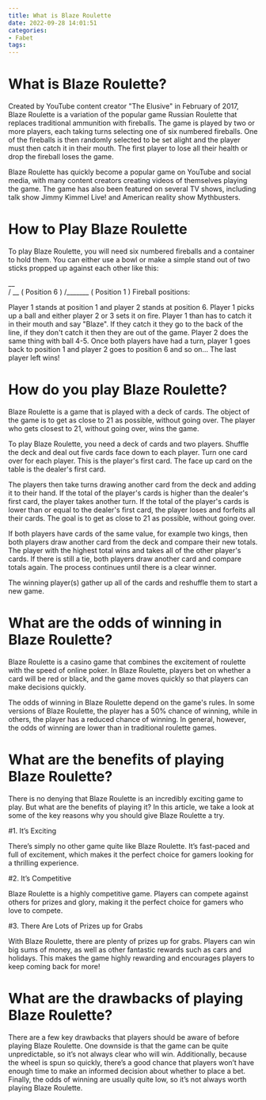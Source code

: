```yaml
---
title: What is Blaze Roulette
date: 2022-09-28 14:01:51
categories:
- Fabet
tags:
---
```



# What is Blaze Roulette?

Created by YouTube content creator "The Elusive" in February of 2017, Blaze Roulette is a variation of the popular game Russian Roulette that replaces traditional ammunition with fireballs. The game is played by two or more players, each taking turns selecting one of six numbered fireballs. One of the fireballs is then randomly selected to be set alight and the player must then catch it in their mouth. The first player to lose all their health or drop the fireball loses the game.

Blaze Roulette has quickly become a popular game on YouTube and social media, with many content creators creating videos of themselves playing the game. The game has also been featured on several TV shows, including talk show Jimmy Kimmel Live! and American reality show Mythbusters.

# How to Play Blaze Roulette

To play Blaze Roulette, you will need six numbered fireballs and a container to hold them. You can either use a bowl or make a simple stand out of two sticks propped up against each other like this: 

__   
 / \__   ( Position 6 )
 /_____\__ ( Position 1 )
Fireball positions: 


Player 1 stands at position 1 and player 2 stands at position 6. Player 1 picks up a ball and either player 2 or 3 sets it on fire. Player 1 than has to catch it in their mouth and say "Blaze". If they catch it they go to the back of the line, if they don't catch it then they are out of the game. Player 2 does the same thing with ball 4-5. Once both players have had a turn, player 1 goes back to position 1 and player 2 goes to position 6 and so on… The last player left wins!

# How do you play Blaze Roulette?

Blaze Roulette is a game that is played with a deck of cards. The object of the game is to get as close to 21 as possible, without going over. The player who gets closest to 21, without going over, wins the game.

To play Blaze Roulette, you need a deck of cards and two players. Shuffle the deck and deal out five cards face down to each player. Turn one card over for each player. This is the player's first card. The face up card on the table is the dealer's first card.

The players then take turns drawing another card from the deck and adding it to their hand. If the total of the player's cards is higher than the dealer's first card, the player takes another turn. If the total of the player's cards is lower than or equal to the dealer's first card, the player loses and forfeits all their cards. The goal is to get as close to 21 as possible, without going over.

If both players have cards of the same value, for example two kings, then both players draw another card from the deck and compare their new totals. The player with the highest total wins and takes all of the other player's cards. If there is still a tie, both players draw another card and compare totals again. The process continues until there is a clear winner.

The winning player(s) gather up all of the cards and reshuffle them to start a new game.

# What are the odds of winning in Blaze Roulette?

Blaze Roulette is a casino game that combines the excitement of roulette with the speed of online poker. In Blaze Roulette, players bet on whether a card will be red or black, and the game moves quickly so that players can make decisions quickly.

The odds of winning in Blaze Roulette depend on the game's rules. In some versions of Blaze Roulette, the player has a 50% chance of winning, while in others, the player has a reduced chance of winning. In general, however, the odds of winning are lower than in traditional roulette games.

# What are the benefits of playing Blaze Roulette?

There is no denying that Blaze Roulette is an incredibly exciting game to play. But what are the benefits of playing it? In this article, we take a look at some of the key reasons why you should give Blaze Roulette a try.

#1. It’s Exciting

There’s simply no other game quite like Blaze Roulette. It’s fast-paced and full of excitement, which makes it the perfect choice for gamers looking for a thrilling experience.

#2. It’s Competitive

Blaze Roulette is a highly competitive game. Players can compete against others for prizes and glory, making it the perfect choice for gamers who love to compete.

#3. There Are Lots of Prizes up for Grabs

With Blaze Roulette, there are plenty of prizes up for grabs. Players can win big sums of money, as well as other fantastic rewards such as cars and holidays. This makes the game highly rewarding and encourages players to keep coming back for more!

# What are the drawbacks of playing Blaze Roulette?

There are a few key drawbacks that players should be aware of before playing Blaze Roulette. One downside is that the game can be quite unpredictable, so it’s not always clear who will win. Additionally, because the wheel is spun so quickly, there’s a good chance that players won’t have enough time to make an informed decision about whether to place a bet. Finally, the odds of winning are usually quite low, so it’s not always worth playing Blaze Roulette.